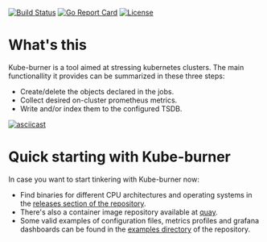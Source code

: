 [![Build Status](https://github.com/cloud-bulldozer/kube-burner/workflows/Go/badge.svg?branch=master)](https://github.com/cloud-bulldozer/kube-burner/actions?query=workflow%3AGo)
[![Go Report Card](https://goreportcard.com/badge/github.com/cloud-bulldozer/kube-burner)](https://goreportcard.com/report/github.com/cloud-bulldozer/kube-burner)
[![License](https://img.shields.io/badge/License-Apache%202.0-blue.svg)](https://opensource.org/licenses/Apache-2.0)

# What's this

Kube-burner is a tool aimed at stressing kubernetes clusters. The main functionallity it provides can be summarized in these three steps:

- Create/delete the objects declared in the jobs.
- Collect desired on-cluster prometheus metrics.
- Write and/or index them to the configured TSDB.

[![asciicast](https://asciinema.org/a/KksoK5voK3al1FuOza89t1JAp.svg)](https://asciinema.org/a/KksoK5voK3al1FuOza89t1JAp)

# Quick starting with Kube-burner

In case you want to start tinkering with Kube-burner now:

- Find binaries for different CPU architectures and operating systems in the [releases section of the repository](https://github.com/cloud-bulldozer/kube-burner/releases).
- There's also a container image repository available at [quay](https://quay.io/repository/cloud-bulldozer/kube-burner?tab=tags).
- Some valid examples of configuration files, metrics profiles and grafana dashboards can be found in the [examples directory](https://github.com/cloud-bulldozer/kube-burner/tree/master/examples) of the repository.
